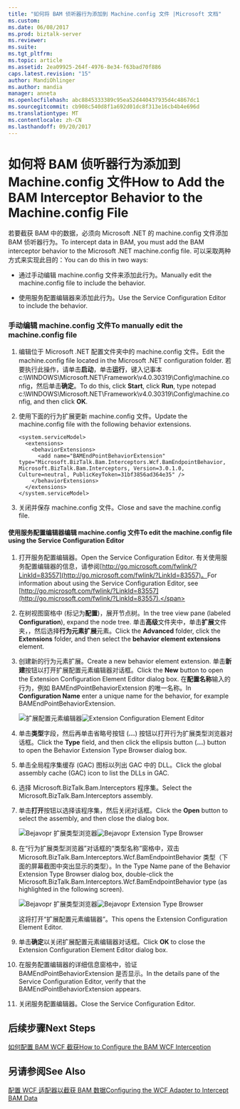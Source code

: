 ```yaml
---
title: "如何将 BAM 侦听器行为添加到 Machine.config 文件 |Microsoft 文档"
ms.custom: 
ms.date: 06/08/2017
ms.prod: biztalk-server
ms.reviewer: 
ms.suite: 
ms.tgt_pltfrm: 
ms.topic: article
ms.assetid: 2ea09925-264f-4976-8e34-f63bad70f886
caps.latest.revision: "15"
author: MandiOhlinger
ms.author: mandia
manager: anneta
ms.openlocfilehash: abc8845333389c95ea52d440437935d4c4867dc1
ms.sourcegitcommit: cb908c540d8f1a692d01dc8f313e16cb4b4e696d
ms.translationtype: MT
ms.contentlocale: zh-CN
ms.lasthandoff: 09/20/2017
---
```

# <a name="how-to-add-the-bam-interceptor-behavior-to-the-machineconfig-file"></a><span data-ttu-id="d5210-102">如何将 BAM 侦听器行为添加到 Machine.config 文件</span><span class="sxs-lookup"><span data-stu-id="d5210-102">How to Add the BAM Interceptor Behavior to the Machine.config File</span></span>
<span data-ttu-id="d5210-103">若要截获 BAM 中的数据，必须向 Microsoft .NET 的 machine.config 文件添加 BAM 侦听器行为。</span><span class="sxs-lookup"><span data-stu-id="d5210-103">To intercept data in BAM, you must add the BAM interceptor behavior to the Microsoft .NET machine.config file.</span></span> <span data-ttu-id="d5210-104">可以采取两种方式来实现此目的：</span><span class="sxs-lookup"><span data-stu-id="d5210-104">You can do this in two ways:</span></span>  
  
-   <span data-ttu-id="d5210-105">通过手动编辑 machine.config 文件来添加此行为。</span><span class="sxs-lookup"><span data-stu-id="d5210-105">Manually edit the machine.config file to include the behavior.</span></span>  
  
-   <span data-ttu-id="d5210-106">使用服务配置编辑器来添加此行为。</span><span class="sxs-lookup"><span data-stu-id="d5210-106">Use the Service Configuration Editor to include the behavior.</span></span>  
  
### <a name="to-manually-edit-the-machineconfig-file"></a><span data-ttu-id="d5210-107">手动编辑 machine.config 文件</span><span class="sxs-lookup"><span data-stu-id="d5210-107">To manually edit the machine.config file</span></span>  
  
1.  <span data-ttu-id="d5210-108">编辑位于 Microsoft .NET 配置文件夹中的 machine.config 文件。</span><span class="sxs-lookup"><span data-stu-id="d5210-108">Edit the machine.config file located in the Microsoft .NET configuration folder.</span></span> <span data-ttu-id="d5210-109">若要执行此操作，请单击**启动**，单击**运行**，键入记事本 c:\WINDOWS\Microsoft.NET\Framework\v4.0.30319\Config\machine.config，然后单击**确定**。</span><span class="sxs-lookup"><span data-stu-id="d5210-109">To do this, click **Start**, click **Run**, type notepad c:\WINDOWS\Microsoft.NET\Framework\v4.0.30319\Config\machine.config, and then click **OK**.</span></span>  
  
2.  <span data-ttu-id="d5210-110">使用下面的行为扩展更新 machine.config 文件。</span><span class="sxs-lookup"><span data-stu-id="d5210-110">Update the machine.config file with the following behavior extensions.</span></span>  
  
    ```  
    <system.serviceModel>  
      <extensions>  
        <behaviorExtensions>  
          <add name="BAMEndPointBehaviorExtension" type="Microsoft.BizTalk.Bam.Interceptors.Wcf.BamEndpointBehavior, Microsoft.BizTalk.Bam.Interceptors, Version=3.0.1.0, Culture=neutral, PublicKeyToken=31bf3856ad364e35" />  
        </behaviorExtensions>  
      </extensions>  
    </system.serviceModel>  
    ```  
  
3.  <span data-ttu-id="d5210-111">关闭并保存 machine.config 文件。</span><span class="sxs-lookup"><span data-stu-id="d5210-111">Close and save the machine.config file.</span></span>  
  
#### <a name="to-edit-the-machineconfig-file-using-the-service-configuration-editor"></a><span data-ttu-id="d5210-112">使用服务配置编辑器编辑 machine.config 文件</span><span class="sxs-lookup"><span data-stu-id="d5210-112">To edit the machine.config file using the Service Configuration Editor</span></span>  
  
1.  <span data-ttu-id="d5210-113">打开服务配置编辑器。</span><span class="sxs-lookup"><span data-stu-id="d5210-113">Open the Service Configuration Editor.</span></span> <span data-ttu-id="d5210-114">有关使用服务配置编辑器的信息，请参阅[http://go.microsoft.com/fwlink/?LinkId=83557](http://go.microsoft.com/fwlink/?LinkId=83557)。</span><span class="sxs-lookup"><span data-stu-id="d5210-114">For information about using the Service Configuration Editor, see [http://go.microsoft.com/fwlink/?LinkId=83557](http://go.microsoft.com/fwlink/?LinkId=83557).</span></span>  
  
2.  <span data-ttu-id="d5210-115">在树视图窗格中 (标记为**配置**)，展开节点树。</span><span class="sxs-lookup"><span data-stu-id="d5210-115">In the tree view pane (labeled **Configuration**), expand the node tree.</span></span> <span data-ttu-id="d5210-116">单击**高级**文件夹中，单击**扩展**文件夹，，然后选择**行为元素扩展**元素。</span><span class="sxs-lookup"><span data-stu-id="d5210-116">Click the **Advanced** folder, click the **Extensions** folder, and then select the **behavior element extensions** element.</span></span>  
  
3.  <span data-ttu-id="d5210-117">创建新的行为元素扩展。</span><span class="sxs-lookup"><span data-stu-id="d5210-117">Create a new behavior element extension.</span></span> <span data-ttu-id="d5210-118">单击**新建**按钮以打开扩展配置元素编辑器对话框。</span><span class="sxs-lookup"><span data-stu-id="d5210-118">Click the **New** button to open the Extension Configuration Element Editor dialog box.</span></span> <span data-ttu-id="d5210-119">在**配置名称**输入的行为，例如 BAMEndPointBehaviorExtension 的唯一名称。</span><span class="sxs-lookup"><span data-stu-id="d5210-119">In **Configuration Name** enter a unique name for the behavior, for example BAMEndPointBehaviorExtension.</span></span>  
  
     <span data-ttu-id="d5210-120">![扩展配置元素编辑器](../core/media/00a053ba-1993-4e52-a336-e452cc60691c.gif "00a053ba-1993-4e52-a336-e452cc60691c")</span><span class="sxs-lookup"><span data-stu-id="d5210-120">![Extension Configuration Element Editor](../core/media/00a053ba-1993-4e52-a336-e452cc60691c.gif "00a053ba-1993-4e52-a336-e452cc60691c")</span></span>  
  
4.  <span data-ttu-id="d5210-121">单击**类型**字段，然后再单击省略号按钮 (**...**) 按钮以打开行为扩展类型浏览器对话框。</span><span class="sxs-lookup"><span data-stu-id="d5210-121">Click the **Type** field, and then click the ellipsis button (**...**) button to open the Behavior Extension Type Browser dialog box.</span></span>  
  
5.  <span data-ttu-id="d5210-122">单击全局程序集缓存 (GAC) 图标以列出 GAC 中的 DLL。</span><span class="sxs-lookup"><span data-stu-id="d5210-122">Click the global assembly cache (GAC) icon to list the DLLs in GAC.</span></span>  
  
6.  <span data-ttu-id="d5210-123">选择 Microsoft.BizTalk.Bam.Interceptors 程序集。</span><span class="sxs-lookup"><span data-stu-id="d5210-123">Select the Microsoft.BizTalk.Bam.Interceptors assembly.</span></span>  
  
7.  <span data-ttu-id="d5210-124">单击**打开**按钮以选择该程序集，然后关闭对话框。</span><span class="sxs-lookup"><span data-stu-id="d5210-124">Click the **Open** button to select the assembly, and then close the dialog box.</span></span>  
  
     <span data-ttu-id="d5210-125">![Bejavopr 扩展类型浏览器](../core/media/0d525d4c-927c-42d6-96b7-0ebaf2691c6c.gif "0d525d4c-927c-42d6-96b7-0ebaf2691c6c")</span><span class="sxs-lookup"><span data-stu-id="d5210-125">![Bejavopr Extension Type Browser](../core/media/0d525d4c-927c-42d6-96b7-0ebaf2691c6c.gif "0d525d4c-927c-42d6-96b7-0ebaf2691c6c")</span></span>  
  
8.  <span data-ttu-id="d5210-126">在“行为扩展类型浏览器”对话框的“类型名称”窗格中，双击 Microsoft.BizTalk.Bam.Interceptors.Wcf.BamEndpointBehavior 类型（下面的屏幕截图中突出显示的类型）。</span><span class="sxs-lookup"><span data-stu-id="d5210-126">In the Type Name pane of the Behavior Extension Type Browser dialog box, double-click the Microsoft.BizTalk.Bam.Interceptors.Wcf.BamEndpointBehavior type (as highlighted in the following screen).</span></span>  
  
     <span data-ttu-id="d5210-127">![Bejavopr 扩展类型浏览器](../core/media/67186ad6-8802-4214-be46-11e50e4ff15d.gif "67186ad6-8802-4214-be46-11e50e4ff15d")</span><span class="sxs-lookup"><span data-stu-id="d5210-127">![Bejavopr Extension Type Browser](../core/media/67186ad6-8802-4214-be46-11e50e4ff15d.gif "67186ad6-8802-4214-be46-11e50e4ff15d")</span></span>  
  
     <span data-ttu-id="d5210-128">这将打开“扩展配置元素编辑器”。</span><span class="sxs-lookup"><span data-stu-id="d5210-128">This opens the Extension Configuration Element Editor.</span></span>  
  
9. <span data-ttu-id="d5210-129">单击**确定**以关闭扩展配置元素编辑器对话框。</span><span class="sxs-lookup"><span data-stu-id="d5210-129">Click **OK** to close the Extension Configuration Element Editor dialog box.</span></span>  
  
10. <span data-ttu-id="d5210-130">在服务配置编辑器的详细信息窗格中，验证 BAMEndPointBehaviorExtension 是否显示。</span><span class="sxs-lookup"><span data-stu-id="d5210-130">In the details pane of the Service Configuration Editor, verify that the BAMEndPointBehaviorExtension appears.</span></span>  
  
11. <span data-ttu-id="d5210-131">关闭服务配置编辑器。</span><span class="sxs-lookup"><span data-stu-id="d5210-131">Close the Service Configuration Editor.</span></span>  
  
## <a name="next-steps"></a><span data-ttu-id="d5210-132">后续步骤</span><span class="sxs-lookup"><span data-stu-id="d5210-132">Next Steps</span></span>  
 [<span data-ttu-id="d5210-133">如何配置 BAM WCF 截获</span><span class="sxs-lookup"><span data-stu-id="d5210-133">How to Configure the BAM WCF Interception</span></span>](../core/how-to-configure-the-bam-wcf-interception.md)  
  
## <a name="see-also"></a><span data-ttu-id="d5210-134">另请参阅</span><span class="sxs-lookup"><span data-stu-id="d5210-134">See Also</span></span>  
 [<span data-ttu-id="d5210-135">配置 WCF 适配器以截获 BAM 数据</span><span class="sxs-lookup"><span data-stu-id="d5210-135">Configuring the WCF Adapter to Intercept BAM Data</span></span>](../core/configuring-the-wcf-adapter-to-intercept-bam-data.md)